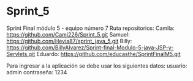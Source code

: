 # Sprint_5
Sprint Final módulo 5 - equipo número 7 
Ruta repositorios: 
Camila: https://github.com/Cami226/Sprint_5.git 
Samuel: https://github.com/Hevia87/sprint_java_5.git 
Billy: https://github.com/BillyAlvarez/Sprint-final-Modulo-5-java-JSP-y-Servlets.git 
Eduardo: https://github.com/educasthe/SprintFinalM5.git

Para ingresar a la aplicación se debe usar los siguientes datos: 
usuario: admin 
contraseña: 1234
